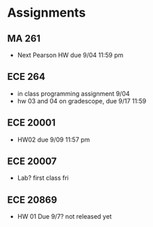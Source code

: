 # Assignments

## MA 261
 - Next Pearson HW due 9/04 11:59 pm

## ECE 264
 - in class programming assignment 9/04
 - hw 03 and 04 on gradescope, due 9/17 11:59

## ECE 20001
 - HW02 due 9/09 11:57 pm

## ECE 20007
 - Lab? first class fri

## ECE 20869
 - HW 01 Due 9/7? not released yet
